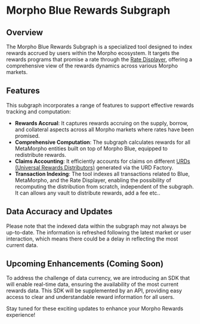 # Morpho Blue Rewards Subgraph

## Overview
The Morpho Blue Rewards Subgraph is a specialized tool designed to index rewards accrued by users within the Morpho ecosystem. 
It targets the rewards programs that promise a rate through the [Rate Displayer](https://github.com/morpho-org/morpho-blue-rewards-emissions), offering a comprehensive view of the rewards dynamics across various Morpho markets.

## Features
This subgraph incorporates a range of features to support effective rewards tracking and computation:

- **Rewards Accrual**: It captures rewards accruing on the supply, borrow, and collateral aspects across all Morpho markets where rates have been promised.
- **Comprehensive Computation**: The subgraph calculates rewards for all MetaMorpho entities built on top of Morpho Blue, equipped to redistribute rewards.
- **Claims Accounting**: It efficiently accounts for claims on different [URDs (Universal Rewards Distributors)](https://github.com/morpho-org/universal-rewards-distributor) generated via the URD Factory.
- **Transaction Indexing**: The tool indexes all transactions related to Blue, MetaMorpho, and the Rate Displayer, enabling the possibility of recomputing the distribution from scratch, independent of the subgraph. It can allows any vault to distribute rewards, add a fee etc..

## Data Accuracy and Updates
Please note that the indexed data within the subgraph may not always be up-to-date. The information is refreshed following the latest market or user interaction, which means there could be a delay in reflecting the most current data.

## Upcoming Enhancements (Coming Soon)
To address the challenge of data currency, we are introducing an SDK that will enable real-time data, ensuring the availability of the most current rewards data. This SDK will be supplemented by an API, providing easy access to clear and understandable reward information for all users.

Stay tuned for these exciting updates to enhance your Morpho Rewards experience!

